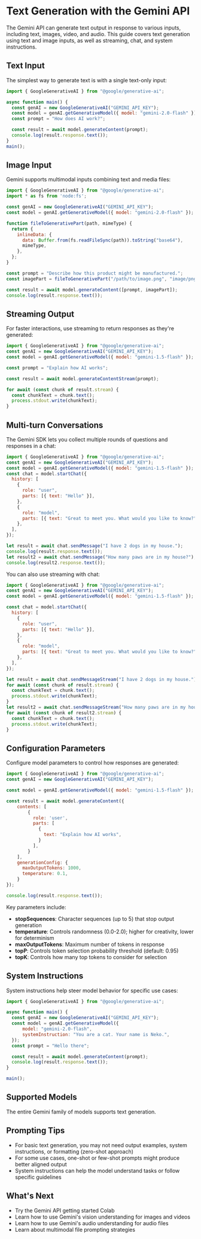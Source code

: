# Text Generation with the Gemini API

The Gemini API can generate text output in response to various inputs, including text, images, video, and audio. This guide covers text generation using text and image inputs, as well as streaming, chat, and system instructions.

## Text Input

The simplest way to generate text is with a single text-only input:

```javascript
import { GoogleGenerativeAI } from "@google/generative-ai";

async function main() {
  const genAI = new GoogleGenerativeAI("GEMINI_API_KEY");
  const model = genAI.getGenerativeModel({ model: "gemini-2.0-flash" });
  const prompt = "How does AI work?";

  const result = await model.generateContent(prompt);
  console.log(result.response.text());
}
main();
```

## Image Input

Gemini supports multimodal inputs combining text and media files:

```javascript
import { GoogleGenerativeAI } from "@google/generative-ai";
import * as fs from 'node:fs';

const genAI = new GoogleGenerativeAI("GEMINI_API_KEY");
const model = genAI.getGenerativeModel({ model: "gemini-2.0-flash" });

function fileToGenerativePart(path, mimeType) {
  return {
    inlineData: {
      data: Buffer.from(fs.readFileSync(path)).toString("base64"),
      mimeType,
    },
  };
}

const prompt = "Describe how this product might be manufactured.";
const imagePart = fileToGenerativePart("/path/to/image.png", "image/png");

const result = await model.generateContent([prompt, imagePart]);
console.log(result.response.text());
```

## Streaming Output

For faster interactions, use streaming to return responses as they're generated:

```javascript
import { GoogleGenerativeAI } from "@google/generative-ai";
const genAI = new GoogleGenerativeAI("GEMINI_API_KEY");
const model = genAI.getGenerativeModel({ model: "gemini-1.5-flash" });

const prompt = "Explain how AI works";

const result = await model.generateContentStream(prompt);

for await (const chunk of result.stream) {
  const chunkText = chunk.text();
  process.stdout.write(chunkText);
}
```

## Multi-turn Conversations

The Gemini SDK lets you collect multiple rounds of questions and responses in a chat:

```javascript
import { GoogleGenerativeAI } from "@google/generative-ai";
const genAI = new GoogleGenerativeAI("GEMINI_API_KEY");
const model = genAI.getGenerativeModel({ model: "gemini-1.5-flash" });
const chat = model.startChat({
  history: [
    {
      role: "user",
      parts: [{ text: "Hello" }],
    },
    {
      role: "model",
      parts: [{ text: "Great to meet you. What would you like to know?" }],
    },
  ],
});

let result = await chat.sendMessage("I have 2 dogs in my house.");
console.log(result.response.text());
let result2 = await chat.sendMessage("How many paws are in my house?");
console.log(result2.response.text());
```

You can also use streaming with chat:

```javascript
import { GoogleGenerativeAI } from "@google/generative-ai";
const genAI = new GoogleGenerativeAI("GEMINI_API_KEY");
const model = genAI.getGenerativeModel({ model: "gemini-1.5-flash" });

const chat = model.startChat({
  history: [
    {
      role: "user",
      parts: [{ text: "Hello" }],
    },
    {
      role: "model",
      parts: [{ text: "Great to meet you. What would you like to know?" }],
    },
  ],
});

let result = await chat.sendMessageStream("I have 2 dogs in my house.");
for await (const chunk of result.stream) {
  const chunkText = chunk.text();
  process.stdout.write(chunkText);
}
let result2 = await chat.sendMessageStream("How many paws are in my house?");
for await (const chunk of result2.stream) {
  const chunkText = chunk.text();
  process.stdout.write(chunkText);
}
```

## Configuration Parameters

Configure model parameters to control how responses are generated:

```javascript
import { GoogleGenerativeAI } from "@google/generative-ai";
const genAI = new GoogleGenerativeAI("GEMINI_API_KEY");

const model = genAI.getGenerativeModel({ model: "gemini-1.5-flash" });

const result = await model.generateContent({
    contents: [
        {
          role: 'user',
          parts: [
            {
              text: "Explain how AI works",
            }
          ],
        }
    ],
    generationConfig: {
      maxOutputTokens: 1000,
      temperature: 0.1,
    }
});

console.log(result.response.text());
```

Key parameters include:

- **stopSequences**: Character sequences (up to 5) that stop output generation
- **temperature**: Controls randomness (0.0-2.0); higher for creativity, lower for determinism
- **maxOutputTokens**: Maximum number of tokens in response
- **topP**: Controls token selection probability threshold (default: 0.95)
- **topK**: Controls how many top tokens to consider for selection

## System Instructions

System instructions help steer model behavior for specific use cases:

```javascript
import { GoogleGenerativeAI } from "@google/generative-ai";

async function main() {
  const genAI = new GoogleGenerativeAI("GEMINI_API_KEY");
  const model = genAI.getGenerativeModel({
      model: "gemini-2.0-flash",
      systemInstruction: "You are a cat. Your name is Neko.",
  });
  const prompt = "Hello there";

  const result = await model.generateContent(prompt);
  console.log(result.response.text());
}

main();
```

## Supported Models

The entire Gemini family of models supports text generation.

## Prompting Tips

- For basic text generation, you may not need output examples, system instructions, or formatting (zero-shot approach)
- For some use cases, one-shot or few-shot prompts might produce better aligned output
- System instructions can help the model understand tasks or follow specific guidelines

## What's Next

- Try the Gemini API getting started Colab
- Learn how to use Gemini's vision understanding for images and videos
- Learn how to use Gemini's audio understanding for audio files
- Learn about multimodal file prompting strategies

